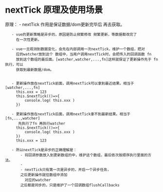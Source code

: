 

# nextTick 原理及使用场景

   原理：
       - nextTick 作用是保证数据/dom更新完毕后 再去获取。

       - vue的更新策略是异步的，原因是防止频繁修改 频繁更新，等数据都改完了
         在一次性更新。

       - vue一旦观测到数据变化，会先在内部调用一次nextTick，维护一个数组，把对
         应的watcher放到这个 数组中，当用户调用nextTick时，会把传入的回调函数 fn
         放到这个数组的最后面。[watcher,watcher,...,fn]这样就保证了更新操作先于 fn 执行，可以
         获取到最新数据/dom。

         
       - 更新操作放在nextTick前面，调用nextTick可以拿到最近结果。相当于 [watcher,...,fn] 
         this.xxx = 123 
         this.$nextTick(()=>{
             console.log( this.xxx )
         })

       - 更新操作放在nextTick后面，调用nextTick拿不到最新结果。相当于 [fn,...,watcher]
          先执行了fn 再执行watcher  
         this.$nextTick(()=>{
             console.log( this.xxx )
         })  
         this.xxx = 123 

       - 所以nextTick是异步的正确理解是：
           - 将回调参数放入到更新数组的中，维护这个数组，最后依次按顺序执行里面的方法。
           - 
           - nextTick只有第一次是异步的，开启一个异步任务，
           之后更新操作就往数组中添加
             对应的watcher
           之后都是同步的，只是维护了一个回调数组flushCallbacks  

    